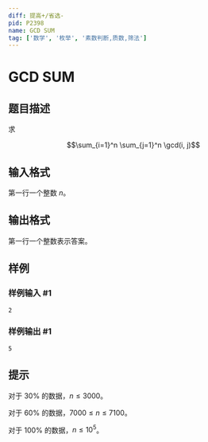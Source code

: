 ```yaml
---
diff: 提高+/省选-
pid: P2398
name: GCD SUM
tag: ['数学', '枚举', '素数判断,质数,筛法']
---
```

# GCD SUM
## 题目描述

求

$$\sum_{i=1}^n \sum_{j=1}^n \gcd(i, j)$$
## 输入格式

第一行一个整数 $n$。
## 输出格式

第一行一个整数表示答案。
## 样例

### 样例输入 #1
```
2
```
### 样例输出 #1
```
5
```
## 提示

对于 $30\%$ 的数据，$n\leq 3000$。

对于 $60\%$ 的数据，$7000\leq n\leq 7100$。

对于 $100\%$ 的数据，$n\leq 10^5$。

